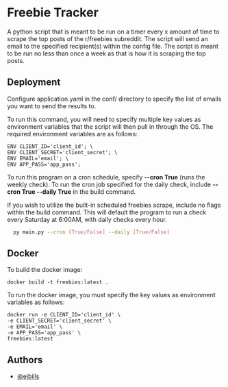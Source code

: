 
# Freebie Tracker

A python script that is meant to be run on a timer every x amount of time to scrape the top posts of the r/freebies subreddit. The script will send an email to the specified recipient(s) within the config file. The script is meant to be run no less than once a week as that is how it is scraping the top posts.

## Deployment

Configure application.yaml in the conf/ directory to specify the list of emails you want to send the results to.

To run this command, you will need to specify multiple key values as environment variables that the script will then pull in through the OS.
The required environment variables are as follows:
```shell
ENV CLIENT_ID='client_id'; \
ENV CLIENT_SECRET='client_secret'; \
ENV EMAIL='email'; \
ENV APP_PASS='app_pass'; 
```

To run this program on a cron schedule, specify **--cron True** (runs the weekly check). To run the cron job specified for the daily check, include **--cron True --daily True** in the build command.

If you wish to utilize the built-in scheduled freebies scrape, include no flags within the build command. This will default the program to run a check every Saturday at 6:00AM, with daily checks every hour.

```bash
  py main.py --cron [True/False] --daily [True/False]
```

## Docker
To build the docker image:
```shell
docker build -t freebies:latest . 
```

To run the docker image, you must specify the key values as environment variables as follows:
```shell
docker run -e CLIENT_ID='client_id' \
-e CLIENT_SECRET='client_secret' \
-e EMAIL='email' \
-e APP_PASS='app_pass' \
freebies:latest
```

## Authors

- [@ejbills](https://github.com/ejbills)

